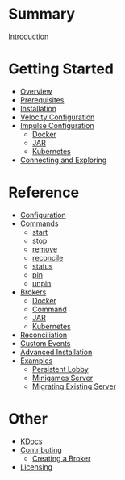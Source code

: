 # Summary

[Introduction](README.md)

# Getting Started

- [Overview](./getting_started/index.md)
- [Prerequisites](./getting_started/prerequisites.md)
- [Installation](./getting_started/installation.md)
- [Velocity Configuration](./getting_started/velocity_configuration.md)
- [Impulse Configuration](./getting_started/impulse_configuration.md)
    - [Docker](./getting_started/docker_broker.md)
    - [JAR](./getting_started/jar_broker.md)
    - [Kubernetes]()
- [Connecting and Exploring](./getting_started/connecting_and_exploring.md)

# Reference

- [Configuration](reference/configuration.md)
- [Commands](reference/commands.md)
    - [start](reference/start-command.md)
    - [stop](reference/stop-command.md)
    - [remove](reference/remove-command.md)
    - [reconcile](reference/reconcile-command.md)
    - [status](reference/status-command.md)
    - [pin](reference/pin-command.md)
    - [unpin](reference/unpin-command.md)
- [Brokers](reference/brokers.md)
    - [Docker](reference/docker-broker.md)
    - [Command](reference/command-broker.md)
    - [JAR](reference/jar-broker.md)
    - [Kubernetes]()
- [Reconciliation](reference/reconciliation.md)
- [Custom Events](reference/custom-events.md)
- [Advanced Installation](reference/advanced-installation.md)
- [Examples]()
    - [Persistent Lobby]()
    - [Minigames Server]()
    - [Migrating Existing Server]()

# Other

- [KDocs](./kdocs.md)
- [Contributing](contributing/CONTRIBUTING.md)
    - [Creating a Broker](contributing/creating-a-broker.md)
- [Licensing](./licensing.md)
